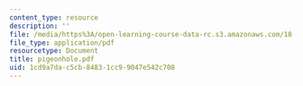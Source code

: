 ```yaml
---
content_type: resource
description: ''
file: /media/https%3A/open-learning-course-data-rc.s3.amazonaws.com/18-a34-mathematical-problem-solving-putnam-seminar-fall-2018/1cd9a7dac5cb84831cc99047e542c708_pigeonhole.pdf
file_type: application/pdf
resourcetype: Document
title: pigeonhole.pdf
uid: 1cd9a7da-c5cb-8483-1cc9-9047e542c708
---
```

